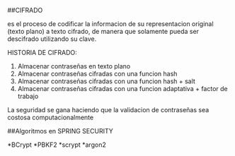 
##CIFRADO

es el proceso de codificar la informacion de su representacion original (texto plano)
a texto cifrado, de manera que solamente pueda ser descifrado utilizando su clave.

HISTORIA DE CIFRADO:

1. Almacenar contraseñas en texto plano 
2. Almacenar contraseñas cifradas con una funcion hash
3. Almacenar contraseñas cifradas con una funcion hash + salt
4. Almacenar contraseñas cifradas con una funcion adaptativa + factor de trabajo

La seguridad se gana haciendo que la validacion de contraseñas sea costosa computacionalmente

##Algoritmos en SPRING SECURITY 

*BCrypt
*PBKF2
*scrypt
*argon2